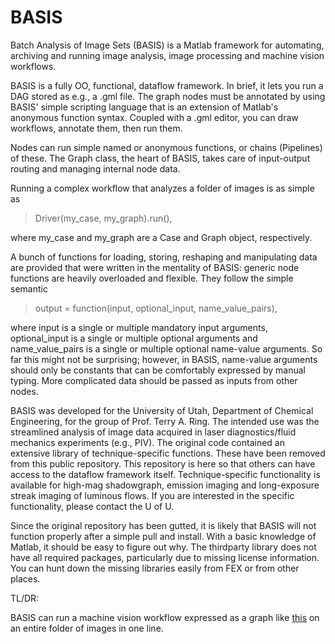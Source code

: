 # BASIS

Batch Analysis of Image Sets (BASIS) is a Matlab framework for automating, archiving and running image analysis, image processing and machine vision workflows.

BASIS is a fully OO, functional, dataflow framework. In brief, it lets you run a DAG stored as e.g., a .gml file. The graph nodes must be annotated by using BASIS' simple scripting language that is an extension of Matlab's anonymous function syntax. Coupled with a .gml editor, you can draw workflows, annotate them, then run them.

Nodes can run simple named or anonymous functions, or chains (Pipelines) of these. The Graph class, the heart of BASIS, takes care of input-output routing and managing internal node data.

Running a complex workflow that analyzes a folder of images is as simple as

>Driver(my_case, my_graph).run(),

where my_case and my_graph are a Case and Graph object, respectively.

A bunch of functions for loading, storing, reshaping and manipulating data are provided that were written in the mentality of BASIS: generic node functions are heavily overloaded and flexible. They follow the simple semantic

>output = function(input, optional_input, name_value_pairs),

where input is a single or multiple mandatory input arguments, optional_input is a single or multiple optional arguments and name_value_pairs is a single or multiple optional name-value arguments. So far this might not be surprising; however, in BASIS, name-value arguments should only be constants that can be comfortably expressed by manual typing. More complicated data should be passed as inputs from other nodes.

BASIS was developed for the University of Utah, Department of Chemical Engineering, for the group of Prof. Terry A. Ring. The intended use was the streamlined analysis of image data acquired in laser diagnostics/fluid mechanics experiments (e.g., PIV). The original code contained an extensive library of technique-specific functions. These have been removed from this public repository. This repository is here so that others can have access to the dataflow framework itself. Technique-specific functionality is available for high-mag shadowgraph, emission imaging and long-exposure streak imaging of luminous flows. If you are interested in the specific functionality, please contact the U of U.

Since the original repository has been gutted, it is likely that BASIS will not function properly after a simple pull and install. With a basic knowledge of Matlab, it should be easy to figure out why. The thirdparty library does not have all required packages, particularly due to missing license information. You can hunt down the missing libraries easily from FEX or from other places.

TL/DR:

BASIS can run a machine vision workflow expressed as a graph like [this](data/graphs/shadow_simple_processing.png) on an entire folder of images in one line.
